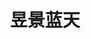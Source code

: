 ---
layout: article
id: 14
title: 昱景蓝天
category: 经典案例
pic: /assets/anli/14.jpg
detail: 昱景蓝天占地约100亩，规划建设24万方，由涉县凯瑞地产投资开发的百亩精品大盘。项目 位于玉带河河畔，是涉县首个气质大盘，超越涉县人的理想居所。昱景蓝天，规划18-26高层排布错落有致，绿化率高达48%，超宽的别墅级楼间距，定制88-160㎡臻品户型，壁合现代建筑与传统建筑的技艺和艺术，比肩国际的品质。
---